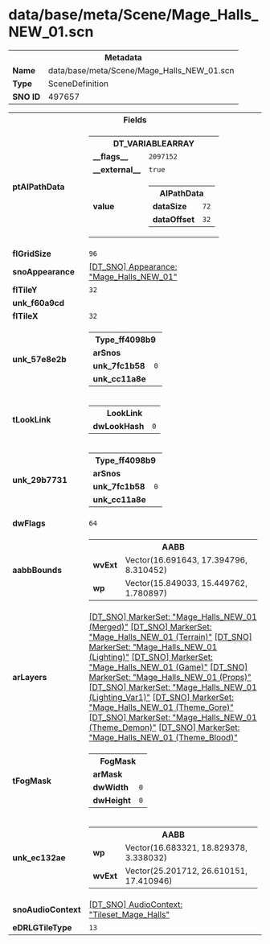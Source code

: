 <h1>data/base/meta/Scene/Mage_Halls_NEW_01.scn</h1><table><tr><th colspan="100%">Metadata</th></tr><tr><td><b>Name</b></td><td>data/base/meta/Scene/Mage_Halls_NEW_01.scn</td></tr><tr><td><b>Type</b></td><td>SceneDefinition</td></tr><tr><td><b>SNO ID</b></td><td>497657</td></tr></table>

<table><tr><th colspan="100%">Fields</th></tr><tr><td><b>ptAIPathData</b></td><td><table><tr><th colspan="100%">DT_VARIABLEARRAY</th></tr><tr><td><b>__flags__</b></td><td><code>2097152</code></td></tr><tr><td><b>__external__</b></td><td><code>true</code></td></tr><tr><td><b>value</b></td><td><table><tr><th colspan="100%">AIPathData</th></tr><tr><td><b>dataSize</b></td><td><code>72</code></td></tr><tr><td><b>dataOffset</b></td><td><code>32</code></td></tr></table>

</td></tr></table>

</td></tr><tr><td><b>flGridSize</b></td><td><code>96</code></td></tr><tr><td><b>snoAppearance</b></td><td><a href="..\Appearance\Mage_Halls_NEW_01.app">[DT_SNO] Appearance: "Mage_Halls_NEW_01"</a></td></tr><tr><td><b>flTileY</b></td><td><code>32</code></td></tr><tr><td><b>unk_f60a9cd</b></td><td></td></tr><tr><td><b>flTileX</b></td><td><code>32</code></td></tr><tr><td><b>unk_57e8e2b</b></td><td><table><tr><th colspan="100%">Type_ff4098b9</th></tr><tr><td><b>arSnos</b></td><td></td></tr><tr><td><b>unk_7fc1b58</b></td><td><code>0</code></td></tr><tr><td><b>unk_cc11a8e</b></td><td></td></tr></table>

</td></tr><tr><td><b>tLookLink</b></td><td><table><tr><th colspan="100%">LookLink</th></tr><tr><td><b>dwLookHash</b></td><td><code>0</code></td></tr></table>

</td></tr><tr><td><b>unk_29b7731</b></td><td><table><tr><th colspan="100%">Type_ff4098b9</th></tr><tr><td><b>arSnos</b></td><td></td></tr><tr><td><b>unk_7fc1b58</b></td><td><code>0</code></td></tr><tr><td><b>unk_cc11a8e</b></td><td></td></tr></table>

</td></tr><tr><td><b>dwFlags</b></td><td><code>64</code></td></tr><tr><td><b>aabbBounds</b></td><td><table><tr><th colspan="100%">AABB</th></tr><tr><td><b>wvExt</b></td><td>Vector(16.691643, 17.394796, 8.310452)</td></tr><tr><td><b>wp</b></td><td>Vector(15.849033, 15.449762, 1.780897)</td></tr></table>

</td></tr><tr><td><b>arLayers</b></td><td><a href="..\MarkerSet\Mage_Halls_NEW_01 (Merged).mrk">[DT_SNO] MarkerSet: "Mage_Halls_NEW_01 (Merged)"</a>
<a href="..\MarkerSet\Mage_Halls_NEW_01 (Terrain).mrk">[DT_SNO] MarkerSet: "Mage_Halls_NEW_01 (Terrain)"</a>
<a href="..\MarkerSet\Mage_Halls_NEW_01 (Lighting).mrk">[DT_SNO] MarkerSet: "Mage_Halls_NEW_01 (Lighting)"</a>
<a href="..\MarkerSet\Mage_Halls_NEW_01 (Game).mrk">[DT_SNO] MarkerSet: "Mage_Halls_NEW_01 (Game)"</a>
<a href="..\MarkerSet\Mage_Halls_NEW_01 (Props).mrk">[DT_SNO] MarkerSet: "Mage_Halls_NEW_01 (Props)"</a>
<a href="..\MarkerSet\Mage_Halls_NEW_01 (Lighting_Var1).mrk">[DT_SNO] MarkerSet: "Mage_Halls_NEW_01 (Lighting_Var1)"</a>
<a href="..\MarkerSet\Mage_Halls_NEW_01 (Theme_Gore).mrk">[DT_SNO] MarkerSet: "Mage_Halls_NEW_01 (Theme_Gore)"</a>
<a href="..\MarkerSet\Mage_Halls_NEW_01 (Theme_Demon).mrk">[DT_SNO] MarkerSet: "Mage_Halls_NEW_01 (Theme_Demon)"</a>
<a href="..\MarkerSet\Mage_Halls_NEW_01 (Theme_Blood).mrk">[DT_SNO] MarkerSet: "Mage_Halls_NEW_01 (Theme_Blood)"</a>
</td></tr><tr><td><b>tFogMask</b></td><td><table><tr><th colspan="100%">FogMask</th></tr><tr><td><b>arMask</b></td><td></td></tr><tr><td><b>dwWidth</b></td><td><code>0</code></td></tr><tr><td><b>dwHeight</b></td><td><code>0</code></td></tr></table>

</td></tr><tr><td><b>unk_ec132ae</b></td><td><table><tr><th colspan="100%">AABB</th></tr><tr><td><b>wp</b></td><td>Vector(16.683321, 18.829378, 3.338032)</td></tr><tr><td><b>wvExt</b></td><td>Vector(25.201712, 26.610151, 17.410946)</td></tr></table>

</td></tr><tr><td><b>snoAudioContext</b></td><td><a href="..\AudioContext\Tileset_Mage_Halls.auc">[DT_SNO] AudioContext: "Tileset_Mage_Halls"</a></td></tr><tr><td><b>eDRLGTileType</b></td><td><code>13</code></td></tr></table>

